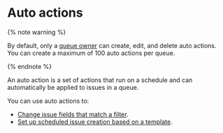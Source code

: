 # Auto actions

{% note warning %}

By default, only a [queue owner](../manager/queue-access.md) can create, edit, and delete auto actions. You can create a maximum of 100 auto actions per queue.

{% endnote %}

An auto action is a set of actions that run on a schedule and can automatically be applied to issues in a queue.

You can use auto actions to:

- [Change issue fields that match a filter](create-autoaction.md).
- [Set up scheduled issue creation based on a template](ticket-schedule.md).



